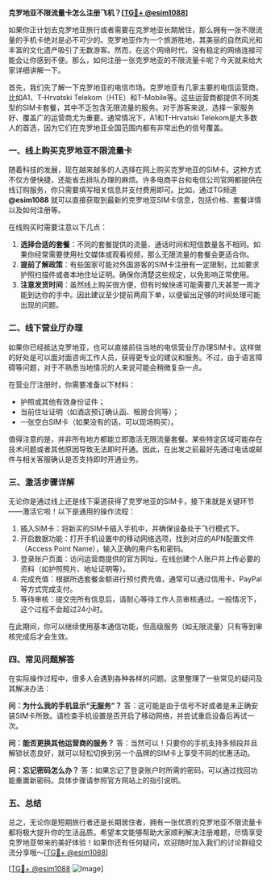 **克罗地亚不限流量卡怎么注册飞机？[[TG💪+ @esim1088](https://t.me/s/esim1088)]**

如果你正计划去克罗地亚旅行或者需要在克罗地亚长期居住，那么拥有一张不限流量的手机卡绝对是必不可少的。克罗地亚作为一个旅游胜地，其美丽的自然风光和丰富的文化遗产吸引了无数游客。然而，在这个网络时代，没有稳定的网络连接可能会让你感到不便。那么，如何注册一张克罗地亚的不限流量卡呢？今天就来给大家详细讲解一下。

首先，我们先了解一下克罗地亚的电信市场。克罗地亚有几家主要的电信运营商，比如A1、T-Hrvatski Telekom（HTE）和T-Mobile等。这些运营商都提供不同类型的SIM卡套餐，其中不乏包含无限流量的服务。对于游客来说，选择一家服务好、覆盖广的运营商尤为重要。通常情况下，A1和T-Hrvatski Telekom是大多数人的首选，因为它们在克罗地亚全国范围内都有非常出色的信号覆盖。

### **一、线上购买克罗地亚不限流量卡**

随着科技的发展，现在越来越多的人选择在网上购买克罗地亚的SIM卡。这种方式不仅方便快捷，还能省去排队办理的麻烦。许多电商平台和电信公司官网都提供在线订购服务，你只需要填写相关信息并支付费用即可。比如，通过TG频道 **@esim1088** 就可以直接获取到最新的克罗地亚SIM卡信息，包括价格、套餐详情以及如何注册等。

在线购买时需要注意以下几点：
1. **选择合适的套餐**：不同的套餐提供的流量、通话时间和短信数量各不相同。如果你经常需要使用社交媒体或观看视频，那么无限流量的套餐会更适合你。
2. **提前了解政策**：有些国家可能对外国游客的SIM卡注册有一定限制，比如要求护照扫描件或者本地住址证明。确保你清楚这些规定，以免影响正常使用。
3. **注意发货时间**：虽然线上购买很方便，但有时候快递可能需要几天甚至一周才能到达你的手中。因此建议至少提前两周下单，以便留出足够的时间处理可能出现的问题。

### **二、线下营业厅办理**

如果你已经抵达克罗地亚，也可以直接前往当地的电信营业厅办理SIM卡。这样做的好处是可以面对面咨询工作人员，获得更专业的建议和服务。不过，由于语言障碍等问题，对于不熟悉当地情况的人来说可能会稍微复杂一点。

在营业厅注册时，你需要准备以下材料：
- 护照或其他有效身份证件；
- 当前住址证明（如酒店预订确认函、租房合同等）；
- 一张空白SIM卡（如果没有的话，可以现场购买）。

值得注意的是，并非所有地方都能立即激活无限流量套餐。某些特定区域可能存在技术问题或者其他原因导致无法即时开通。因此，在出发之前最好先通过电话或邮件与相关客服确认是否支持即时开通业务。

### **三、激活步骤详解**

无论你是通过线上还是线下渠道获得了克罗地亚的SIM卡，接下来就是关键环节——激活它啦！以下是通用的操作流程：

1. 插入SIM卡：将新买的SIM卡插入手机中，并确保设备处于飞行模式下。
2. 开启数据功能：打开手机设置中的移动网络选项，找到对应的APN配置文件（Access Point Name），输入正确的用户名和密码。
3. 登录账户页面：访问运营商提供的官方网址，在线创建个人账户并上传必要的资料（如护照照片、地址证明等）。
4. 完成充值：根据所选套餐金额进行预付费充值，通常可以通过信用卡、PayPal等方式完成支付。
5. 等待审核：提交完所有信息后，请耐心等待工作人员审核通过。一般情况下，这个过程不会超过24小时。

在此期间，你可以继续使用基本通信功能，但高级服务（如无限流量）只有等到审核完成后才会生效。

### **四、常见问题解答**

在实际操作过程中，很多人会遇到各种各样的问题。这里整理了一些常见的疑问及其解决办法：

**问：为什么我的手机显示“无服务”？**
答：这可能是由于信号不好或者是未正确安装SIM卡所致。请检查手机设置是否开启了移动网络，并尝试重启设备后再试一次。

**问：能否更换其他运营商的服务？**
答：当然可以！只要你的手机支持多频段并且解锁状态良好，就可以轻松切换到另一个品牌的SIM卡上享受不同的优惠活动。

**问：忘记密码怎么办？**
答：如果忘记了登录账户时所需的密码，可以通过找回功能重置新密码。具体步骤请参照官方网站上的指引说明。

### **五、总结**

总之，无论你是短期旅行者还是长期居住者，拥有一张优质的克罗地亚不限流量卡都将极大提升你的生活品质。希望本文能够帮助大家顺利解决注册难题，尽情享受克罗地亚带来的美好体验！如果你还有任何疑问，欢迎随时加入我们的讨论群组交流分享哦～[[TG💪+ @esim1088](https://t.me/s/esim1088)]

[[TG💪+ @esim1088](https://t.me/s/esim1088) ![Image](https://i.postimg.cc/4NQfJmqS/Snipaste-2025-05-13-00-14-12.png)]